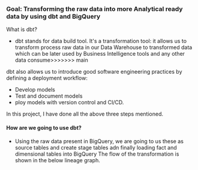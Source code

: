 ### Goal: Transforming the raw data into more Analytical ready data by using dbt and BigQuery


What is dbt? 
- dbt stands for data build tool. It's a transformation tool: it allows us to transform process raw data in our Data Warehouse to transformed data which can be later used by Business Intelligence tools and any other data consume>>>>>>> main

dbt also allows us to introduce good software engineering practices by defining a deployment workflow:
- Develop models
- Test and document models
- ploy models with version control and CI/CD.

In this project, I have done all the above three steps mentioned.

#### How are we going to use dbt?
- Using the raw data present in BigQuery, we are going to us these as source tables and create stage tables adn finally loading fact and dimensional tables into BigQuery The flow of the transformation is shown in the below lineage graph.
